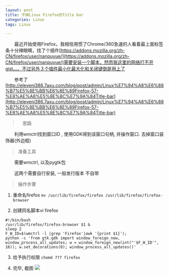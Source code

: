 ```yaml
---
layout: post
title: 干掉Linux Firefox的Title bar
categories: Linux
tags: Linux

---
```


　　最近开始使用Firefox，我相信用惯了Chrome/360急速的人看着最上面标签条十分辣眼睛，找了个插件[https://addons.mozilla.org/zh-CN/firefox/user/nanpuyue/](https://addons.mozilla.org/zh-CN/firefox/user/nanpuyue/)需要安装一个脚本，然而我这里的网络打不开gist。。。不过另外３个插件最小化最大化和关闭键倒是用上了


　　参考了[http://eleveni386.7axu.com/blog/post/admin/Linux%E7%94%A8%E6%88%B7%E5%8E%BB%E6%8E%89Firefox-57-%E8%AE%A8%E5%8E%8C%E7%9A%84Title-bar](http://eleveni386.7axu.com/blog/post/admin/Linux%E7%94%A8%E6%88%B7%E5%8E%BB%E6%8E%89Firefox-57-%E8%AE%A8%E5%8E%8C%E7%9A%84Title-bar)


>　思路

　　利用wmctrl找到窗口ID , 使用GDK得到该窗口句柄, 并操作窗口. 去掉窗口装饰器(外边框)


> 准备工具

　　需要wmctrl, 以及pygtk包

　　这两个需要自行安装, 一般发行版本 不自带

> 操作步骤

1. 重命名firefox
`mv /usr/lib/firefox/firefox /usr/lib/firefox/firefox-browser`

2. 创建同名脚本vi firefox
```shell
#!/bin/bash
/usr/lib/firefox/firefox-browser $1 &
sleep 2
F_W_ID=$(wmctrl -l |grep 'Firefox'|awk '{print $1}');
python -c 'from gtk.gdk import window_foreign_new, window_process_all_updates; w = window_foreign_new(int("'$F_W_ID'", 16)); w.set_decorations(0); window_process_all_updates()'
```

3. 给予执行权限
`chomd 777 firefox`

4. 完毕, 截图
![](http://shurriklab.qiniudn.com/20180326170147.png)
